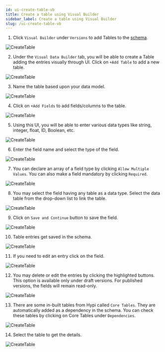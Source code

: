 ```yaml
---
id: ui-create-table-vb
title: Create a table using Visual Builder
sidebar_label: Create a table using Visual Builder
slug: /ui-create-table-vb
---
```


1. Click `Visual Builder` under `Versions` to add Tables to the [schema](overview.md#schema).

![CreateTable](/img/UI-CreateTable-VB-1.PNG)

2. Under the `Visual Data Builder` tab, you will be able to create a Table adding the entries visually through UI. Click on `+Add Table` to add a new table.

![CreateTable](/img/UI-CreateTable-VB-2.PNG)

3. Name the table based upon your data model.

![CreateTable](/img/UI-CreateTable-VB-3.PNG)

4. Click on `+Add Fields` to add fields/columns to the table.

![CreateTable](/img/UI-CreateTable-VB-4.PNG)

5. Using this UI, you will be able to enter various data types like string, integer, float, ID, Boolean, etc.

![CreateTable](/img/UI-CreateTable-VB-5.PNG)

6. Enter the field name and select the type of the field.

![CreateTable](/img/UI-CreateTable-VB-6.PNG)

7. You can declare an array of a field type by clicking  `Allow Multiple Values`. You can also make a field mandatory by clicking  `Required`.

![CreateTable](/img/UI-CreateTable-VB-7.PNG)

8. You may select the field having any table as a data type. Select the data table from the drop-down list to link the table.

![CreateTable](/img/UI-CreateTable-VB-8.PNG)

9. Click on `Save and Continue` button to save the field.

![CreateTable](/img/UI-CreateTable-VB-9.PNG)

10. Table entries get saved in the schema.

![CreateTable](/img/UI-CreateTable-VB-10.PNG)

11. If you need to edit an entry click on the field.

![CreateTable](/img/UI-CreateTable-VB-11.PNG)

12. You may delete or edit the entries by clicking the highlighted buttons. This option is available only under draft versions. For published versions, the fields will remain read-only.

![CreateTable](/img/UI-CreateTable-VB-12.PNG)

13. There are some in-built tables from Hypi called `Core Tables`. They are automatically added as a dependency in the schema. You can check these tables by clicking on Core Tables under `Dependencies`.

![CreateTable](/img/UI-CreateTable-VB-13.PNG)

14. Select the table to get the details.

![CreateTable](/img/UI-CreateTable-VB-14.PNG)

